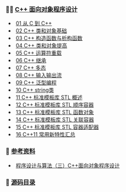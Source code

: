 ### :man_teacher: [C++ 面向对象程序设计](https://github.com/HaihuaHaihua/TechStack/blob/master/CCppLearning/OOP_C++/README.md)

* ​	[01 从 C 到 C++](https://github.com/HaihuaHaihua/TechStack/blob/master/CCppLearning/OOP_C++/part01/From_C_to_C++.md)
* ​	[02 C++ 类和对象基础](https://github.com/HaihuaHaihua/TechStack/blob/master/CCppLearning/OOP_C++/part02/Class_And_Object.md)
* ​	[03 C++ 构造函数与析构函数](https://github.com/HaihuaHaihua/TechStack/blob/master/CCppLearning/OOP_C++/part02/Constructor.md)
* ​	[04 C++ 类和对象提高](https://github.com/HaihuaHaihua/TechStack/blob/master/CCppLearning/OOP_C++/part03/Class_And_Object_Advanced.md)
* ​	[05 C++ 运算符重载](https://github.com/HaihuaHaihua/TechStack/blob/master/CCppLearning/OOP_C++/part04/Operator_Overloading.md)
* ​	[06 C++ 继承](https://github.com/HaihuaHaihua/TechStack/blob/master/CCppLearning/OOP_C++/part05/Inherit.md)
* ​	[07 C++ 多态](https://github.com/HaihuaHaihua/TechStack/blob/master/CCppLearning/OOP_C++/part06/polymorphic.md)
* ​	[08 C++ 输入输出流](https://github.com/HaihuaHaihua/TechStack/blob/master/CCppLearning/OOP_C++/part07/inout.md)
* ​	[09 C++ 泛型编程](https://github.com/HaihuaHaihua/TechStack/blob/master/CCppLearning/OOP_C++/part07/template.md)
* ​	[10 C++ string类](https://github.com/HaihuaHaihua/TechStack/blob/master/CCppLearning/OOP_C++/part08/string.md)
* ​	[11 C++ 标准模板库 STL 概述](https://github.com/HaihuaHaihua/TechStack/blob/master/CCppLearning/OOP_C++/part08/STLbase.md)
* ​	[12 C++ 标准模板库 STL 顺序容器](https://github.com/HaihuaHaihua/TechStack/blob/master/CCppLearning/OOP_C++/part08/orderContainer.md)
* ​	[13 C++ 标准模板库 STL 函数对象](https://github.com/HaihuaHaihua/TechStack/blob/master/CCppLearning/OOP_C++/part08/functionObject.md)
* ​	[14 C++ 标准模板库 STL 关联容器](https://github.com/HaihuaHaihua/TechStack/blob/master/CCppLearning/OOP_C++/part08/associatedContainer.md)
* ​	[15 C++ 标准模板库 STL 容器适配器](https://github.com/HaihuaHaihua/TechStack/blob/master/CCppLearning/OOP_C++/part08/containerAdapters.md)
* ​	[16 C++11 常用新特性汇总](https://github.com/HaihuaHaihua/TechStack/blob/master/CCppLearning/OOP_C++/part09/c++11.md)

### :mag_right: [参考资料]()

* ​    [程序设计与算法（三）C++面向对象程序设计](https://www.icourse163.org/course/PKU-1002029030?tid=1463187446)

### :bookmark: [源码目录](https://github.com/HaihuaHaihua/TechStack/blob/master/CCppLearning/OOP_C++)

